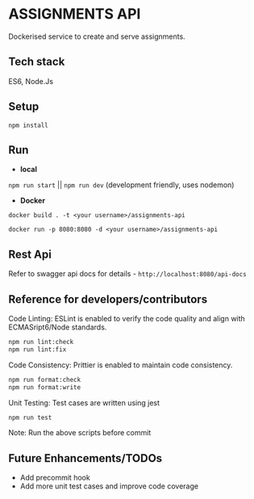 # ASSIGNMENTS API
Dockerised service to create and serve assignments.

## Tech stack
ES6, Node.Js

## Setup
`npm install`

## Run
* **local**
  
`npm run start` || `npm run dev` (development friendly, uses nodemon)

* **Docker**
  
`docker build . -t <your username>/assignments-api`

`docker run -p 8080:8080 -d <your username>/assignments-api`

## Rest Api
Refer to swagger api docs for details - `http://localhost:8080/api-docs`

## Reference for developers/contributors
Code Linting: ESLint is enabled to verify the code quality and align with ECMASript6/Node standards.
```bash
npm run lint:check
npm run lint:fix
```

Code Consistency: Prittier is enabled to maintain code consistency.
```bash
npm run format:check
npm run format:write
```

Unit Testing: Test cases are written using jest 
```bash
npm run test
```

Note: Run the above scripts before commit

## Future Enhancements/TODOs
* Add precommit hook
* Add more unit test cases and improve code coverage
